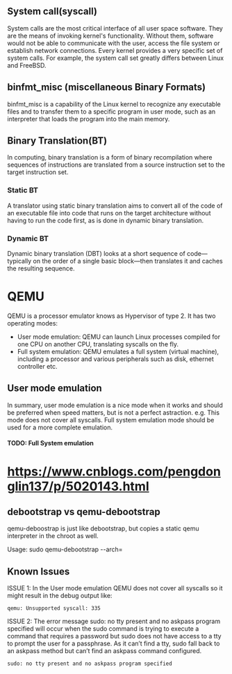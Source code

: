 ## System call(syscall)

System calls are the most critical interface of all user space software. 
They are the means of invoking kernel's functionality. 
Without them, software would not be able to communicate with the user, access the file system or establish network connections. 
Every kernel provides a very specific set of system calls. For example, the system call set greatly differs between Linux and FreeBSD.

## binfmt_misc (miscellaneous Binary Formats)

binfmt_misc is a capability of the Linux kernel to recognize any executable files and to transfer them to a specific program in user mode, such as an interpreter that loads the program into the main memory.

## Binary Translation(BT)

In computing, binary translation is a form of binary recompilation where sequences of instructions are translated from a source instruction set to the target instruction set.

### Static BT

A translator using static binary translation aims to convert all of the code of an executable file into code that runs on the target architecture without having to run the code first, as is done in dynamic binary translation.

### Dynamic BT

Dynamic binary translation (DBT) looks at a short sequence of code—typically on the order of a single basic block—then translates it and caches the resulting sequence.

# QEMU 

QEMU is a processor emulator knows as Hypervisor of type 2. 
It has two operating modes:
- User mode emulation: QEMU can launch Linux processes compiled for one CPU on another CPU, translating syscalls on the fly.
- Full system emulation: QEMU emulates a full system (virtual machine), including a processor and various peripherals such as disk, ethernet controller etc.

## User mode emulation

In summary, user mode emulation is a nice mode when it works and should be preferred when speed matters, but is not a perfect astraction. e.g. This mode does not cover all syscalls.
Full system emulation mode should be used for a more complete emulation.

#### TODO: Full System emulation
# https://www.cnblogs.com/pengdonglin137/p/5020143.html

## debootstrap vs qemu-debootstrap

qemu-deboostrap is just like debootstrap, but copies a static qemu interpreter in the chroot as well.

Usage:	sudo qemu-debootstrap --arch=<target-arch> <target-distro> <path-to-directory>

## Known Issues

ISSUE 1:
In the User mode emulation QEMU does not cover all syscalls so it might result in the debug output like:

	qemu: Unsupported syscall: 335

ISSUE 2:
The error message sudo: no tty present and no askpass program specified will occur when the sudo command is trying to execute a command that requires a password but sudo does not have access to a tty to prompt the user for a passphrase. As it can’t find a tty, sudo fall back to an askpass method but can’t find an askpass command configured.
	
	sudo: no tty present and no askpass program specified
